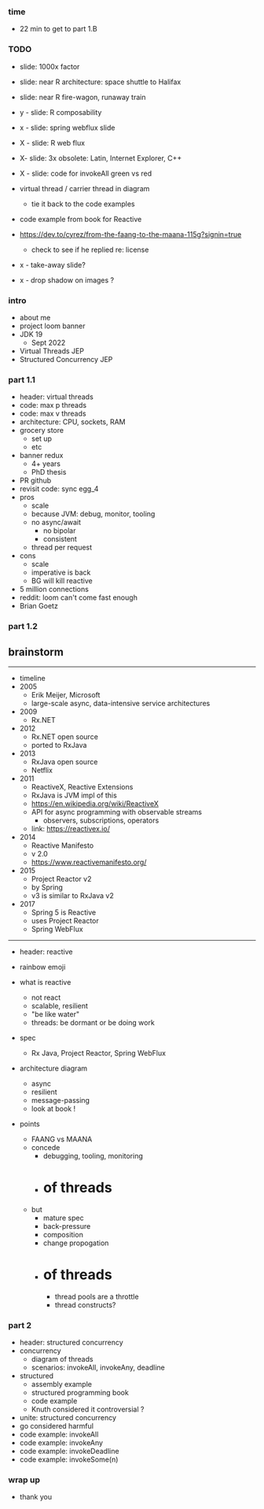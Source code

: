 
### time

* 22 min to get to part 1.B

### TODO

* slide: 1000x factor 
* slide: near R architecture: space shuttle to Halifax
* slide: near R fire-wagon, runaway train
* y - slide: R composability
* x - slide: spring webflux slide
* X - slide: R web flux
* X- slide: 3x obsolete: Latin, Internet Explorer, C++
* X - slide: code for invokeAll green vs red

* virtual thread / carrier thread in diagram
    - tie it back to the code examples
* code example from book for Reactive
* https://dev.to/cyrez/from-the-faang-to-the-maana-115g?signin=true
    - check to see if he replied re: license
* x - take-away slide?
* x - drop shadow on images ?

### intro 

* about me
* project loom banner
* JDK 19
    - Sept 2022
* Virtual Threads JEP
* Structured Concurrency JEP

### part 1.1

* header: virtual threads
* code: max p threads
* code: max v threads
* architecture: CPU, sockets, RAM
* grocery store
    - set up
    - etc 
* banner redux
    - 4+ years
    - PhD thesis 
* PR github
* revisit code: sync egg_4
* pros
    - scale
    - because JVM: debug, monitor, tooling
    - no async/await
        - no bipolar
        - consistent
    - thread per request
* cons
    - scale
    - imperative is back
    - BG will kill reactive
* 5 million connections
* reddit: loom can't come fast enough
* Brian Goetz

### part 1.2

## brainstorm ##
-----------------------------------

* timeline
* 2005
    - Erik Meijer, Microsoft
    - large-scale async, data-intensive service architectures 
* 2009
    - Rx.NET
* 2012
    - Rx.NET open source 
    - ported to RxJava
* 2013
    - RxJava open source
    - Netflix
* 2011
    - ReactiveX, Reactive Extensions
    - RxJava is JVM impl of this
    - https://en.wikipedia.org/wiki/ReactiveX
    - API for async programming with observable streams
        - observers, subscriptions, operators
    - link: https://reactivex.io/
* 2014
    - Reactive Manifesto 
    - v 2.0 
    - https://www.reactivemanifesto.org/
* 2015
    - Project Reactor v2
    - by Spring
    - v3 is similar to RxJava v2 
* 2017 
    - Spring 5 is Reactive
    - uses Project Reactor
    - Spring WebFlux

-----------------------------------

* header: reactive
* rainbow emoji
* what is reactive
    - not react
    - scalable, resilient
    - "be like water"
    - threads: be dormant or be doing work

* spec
    - Rx Java, Project Reactor, Spring WebFlux
* architecture diagram
    - async
    - resilient
    - message-passing 
    - look at book !
* points
    - FAANG vs MAANA
    - concede
        - debugging, tooling, monitoring
        - # of threads 
    - but
        - mature spec
        - back-pressure
        - composition
        - change propogation
        - # of threads 
            - thread pools are a throttle
            - thread constructs?

### part 2

* header: structured concurrency
* concurrency
    - diagram of threads
    - scenarios: invokeAll, invokeAny, deadline
* structured
    - assembly example
    - structured programming book 
    - code example
    - Knuth considered it controversial ?
* unite: structured concurrency
* go considered harmful
* code example: invokeAll
* code example: invokeAny
* code example: invokeDeadline
* code example: invokeSome(n)

### wrap up

* thank you
